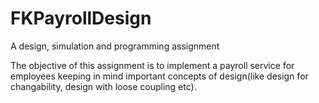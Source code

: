 # FKPayrollDesign
A design, simulation and programming assignment

The objective of this assignment is to implement a payroll service for employees keeping in mind important concepts of design(like design for changability, design with loose coupling etc).
